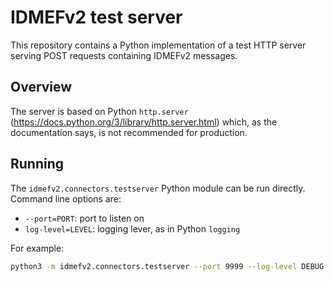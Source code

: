 # IDMEFv2 test server

This repository contains a Python implementation of a test HTTP server serving POST requests containing IDMEFv2 messages.

## Overview

The server is based on Python `http.server` (https://docs.python.org/3/library/http.server.html) which, as the documentation says, is not recommended for production.

## Running

The `idmefv2.connectors.testserver` Python module can be run directly. Command line options are:

- `--port=PORT`: port to listen on
- `log-level=LEVEL`: logging lever, as in Python `logging`

For example:

``` sh
python3 -m idmefv2.connectors.testserver --port 9999 --log-level DEBUG

```
